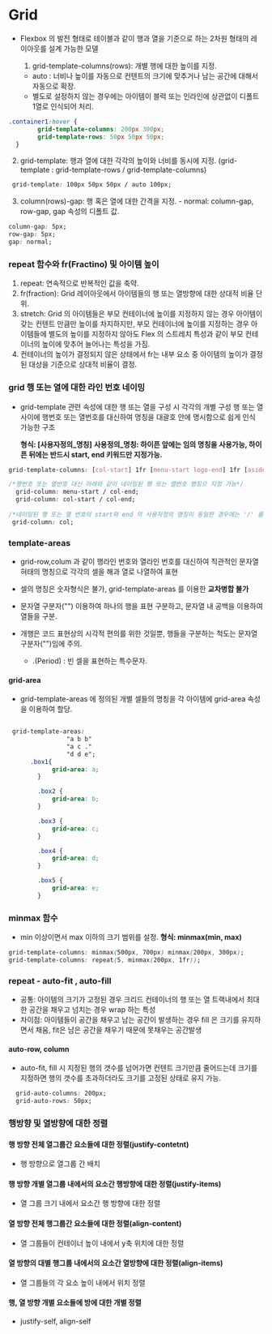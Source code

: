 # Grid

- Flexbox 의 발전 형태로 테이블과 같이 행과 열을 기준으로 하는 2차원 형태의 레이아웃를 설계 가능한 모델

  1) grid-template-columns(rows): 개별 행에 대한 높이를 지정.
    - auto : 너비나 높이를 자동으로 컨텐트의 크기에 맞추거나 남는 공간에 대해서 자동으로 확장.
    - 별도로 설정하지 않는 경우에는 아이템이 블럭 또는 인라인에 상관없이 디폴트 1열로 인식되어 처리.
```css
.container1:hover {
        grid-template-columns: 200px 300px;
        grid-template-rows: 50px 50px 50px;
  }
```
  2) grid-template: 행과 열에 대한 각각의 높이와 너비를 동시에 지정. (grid-template : grid-template-rows / grid-template-columns)
```css
 grid-template: 100px 50px 50px / auto 100px;

```
  3) column(rows)-gap: 행 혹은 열에 대한 간격을 지정.
    - normal: column-gap, row-gap, gap 속성의 디폴트 값.
```css
column-gap: 5px;
row-gap: 5px;
gap: normal;
```

### repeat 함수와 fr(Fractino) 및 아이템 높이
1) repeat: 연속적으로 반복적인 값을 축약.
2) fr(fraction): Grid 레이아웃에서 아이템들의 행 또는 열방향에 대한 상대적 비율 단위.
3) stretch: Grid 의 아이템들은 부모 컨테이너에 높이를 지정하지 않는 경우 아이템이 갖는 컨텐트 만큼만 높이를 차지하지만, 부모 컨테이너에 높이를 지정하는 경우
아이템들에 별도의 높이를 지정하지 않아도 Flex 의 스트레치 특성과 같이 부모 컨테이너의 높이에 맞추어 늘어나는 특성을 가짐.
4) 컨테이너의 높이가 결정되지 않은 상태에서 fr는 내부 요소 중 아이템의 높이가 결정된 대상을 기준으로 상대적 비율이 결정.




### grid 행 또는 열에 대한 라인 번호 네이밍
- grid-template 관련 속성에 대한 행 또는 열을 구성 시 각각의 개별 구성 행 또는 열 사이에 행번호 또는 열번호를 대신하여 명칭을 대괄호 안에 명시함으로 쉽게 인식 가능한 구조

  **형식: [사용자정의_명칭]**
  **사용정의_명칭: 하이픈 앞에는 임의 명칭을 사용가능, 하이픈 뒤에는 반드시 start, end 키워드만 지정가능.**
```css
grid-template-columns: [col-start] 1fr [menu-start logo-end] 1fr [aside-start contents-end] 1fr [col-end]

/*행번호 또는 열번호 대신 아래와 같이 네이밍된 행 또는 열번호 명칭으 지정 가능*/
  grid-column: menu-start / col-end;
  grid-column: col-start / col-end; 
  
/*네이밍된 행 또는 열 번호의 start와 end 의 사용자정의 명칭이 동일한 경우에는 '/' 를 생략하여 명칭만 지정가능(start~end 구조)*/
 grid-column: col;

```

### template-areas
- grid-row,colum 과 같이 행라인 번호와 열라인 번호를 대신하여 직관적인 문자열 혀태의 명칭으로 각각의 셀을 해과 열로 나열하여 표현
- 셀의 명칭은 숫자형식은 불가, grid-template-areas 를 이용한 **교차병합 불가**

- 문자열 구분자("") 이용하여 하나의 행을 표현 구분하고, 문자열 내 공백을 이용하여 열들을 구분.
- 개행은 코드 표현상의 시각적 편의를 위한 것일뿐, 행들을 구분하는 척도는 문자열 구분자("")임에 주의.
  * .(Period) : 빈 셀을 표현하는 특수문자.


#### grid-area
- grid-template-areas 에 정의된 개별 셀들의 명칭을 각 아이템에 grid-area
      속성을 이용하여 할당.
```css

 grid-template-areas:
                "a b b"
                "a c ."
                "d d e";
      .box1{
            grid-area: a;
        }

        .box2 {
            grid-area: b;
        }

        .box3 {
            grid-area: c;
        }

        .box4 {
            grid-area: d;
        }

        .box5 {
            grid-area: e;
        }
```

### minmax 함수
- min 이상이면서 max 이하의 크기 범위를 설정.
  **형식: minmax(min, max)**

```css
grid-template-columns: minmax(500px, 700px) minmax(200px, 300px);
grid-template-columns: repeat(5, minmax(200px, 1fr));

```

### repeat - auto-fit , auto-fill
- 공통: 아이템의 크기가 고정된 경우 크리드 컨테이너의 행 또는 열 트랙내에서 최대한 공간을 채우고 넘치는 경우 wrap 하는 특성
- 차이점: 아이템들이 공간을 채우고 남는 공간이 발생하는 경우 fill 은 크기를 유지하면서 채움, fit은 남은 공간을 채우기 때문에 못채우는 공간발생 

#### auto-row, column
- auto-fit, fill 시 지정된 행의 갯수를 넘어가면 컨텐트 크기만큼 줄어드는데 크기를 지정하면 행의 갯수를 초과하더라도 크기를 고정된 상태로 유지 가능.
```css
  grid-auto-columns: 200px;
  grid-auto-rows: 50px;
```

### 행방향 및 열방향에 대한 정렬

#### 행 방향 전체 열그룹간 요소들에 대한 정렬(justify-contetnt)
- 행 방향으로 열그룹 간 배치
  
#### 행 방향 개별 열그룹 내에서의 요소간 행방향에 대한 정렬(justify-items)
- 열 그룹 크기 내에서 요소간 행 방향에 대한 정렬

#### 열 방향 전체 행그룹간 요소들에 대한 정렬(align-content)
- 열 그룹들이 컨테이너 높이 내에서 y축 위치에 대한 정렬

#### 열 방향의 대별 행그룹 내에서의 요소간 열방향에 대한 정렬(align-items)
- 열 그룹들의 각 요소 높이 내에서 위치 정렬

#### 행, 열 방향 개별 요소들에 방에 대한 개별 정렬
- justify-self, align-self
